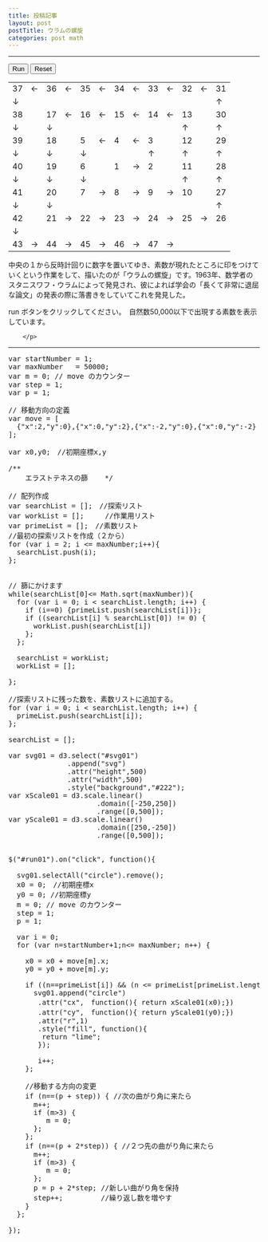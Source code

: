 ```yaml
---
title: 投稿記事
layout: post
postTitle: ウラムの螺旋
categories: post math
---
```


-----
<div class="row">
  <div class="col-sm-6 col-xs-6">
    <div id="svg01"></div>
    <button id="run01" class="btn btn-info">Run</button>
    <button id="reset01" class="btn btn-info">Reset</button>
  </div>
  <div class="col-sm-6 col-xs-6">
        <table class="text-gold">
          <tr>
            <td class="text-red"  >37</td><td>←</td><td>36</td><td>←</td>
            <td>35</td><td>←</td><td>34</td><td>←</td>
            <td>33</td><td>←</td><td>32</td><td>←</td><td class="text-red">31</td>
          </tr>
          <tr>
            <td>↓</td><td></td><td></td><td></td><td></td><td></td>
            <td></td><td></td><td></td><td></td><td></td><td></td>
            <td>↑</td>
          </tr>
          <tr>
            <td>38</td><td></td><td class="text-red">17</td><td>←</td>
            <td>16</td><td>←</td><td>15</td><td>←</td>
            <td>14</td><td>←</td><td class="text-red">13</td><td></td><td>30</td>
          </tr>
          <tr>
            <td>↓</td><td></td><td>↓</td><td></td>
            <td></td><td></td><td></td><td></td>
            <td></td><td></td><td>↑</td><td></td>
            <td>↑</td>
          </tr>
          <tr>
            <td>39</td><td></td><td>18</td><td></td>
            <td class="text-red">5</td><td>←</td><td>4</td><td>←</td>
            <td class="text-red">3</td><td></td><td>12</td><td></td>
            <td class="text-red">29</td>
          </tr>
          <tr>
            <td>↓</td><td></td><td>↓</td><td></td>
            <td>↓</td><td></td><td></td><td></td>
            <td>↑</td><td></td><td>↑</td><td></td>
            <td>↑</td>
          </tr>
          <tr>
            <td>40</td><td></td><td class="text-red">19</td><td></td>
            <td>6</td><td></td><td>1</td><td>→</td>
            <td class="text-red">2</td><td></td><td class="text-red">11</td><td></td><td>28</td>
          </tr>
          <tr>
            <td>↓</td><td></td><td>↓</td><td></td>
            <td>↓</td><td></td><td></td><td></td>
            <td></td><td></td><td>↑</td><td></td>
            <td>↑</td>
          </tr>
          <tr>
            <td class="text-red">41</td><td></td><td>20</td><td></td>
            <td class="text-red">7</td><td>→</td><td>8</td><td>→</td>
            <td>9</td><td>→</td><td>10</td><td></td>
            <td>27</td>
          </tr>
          <tr>
            <td>↓</td><td></td><td>↓</td><td></td>
            <td></td><td></td><td></td><td></td>
            <td></td><td></td><td></td><td></td>
            <td>↑</td>
          </tr>
          <tr>
            <td>42</td><td></td><td>21</td><td>→</td>
            <td>22</td><td>→</td><td class="text-red">23</td><td>→</td>
            <td>24</td><td>→</td><td>25</td><td>→</td>
            <td>26</td>
          </tr>
          <tr>
            <td>↓</td><td></td><td></td><td></td><td></td><td></td>
            <td></td><td></td><td></td><td></td><td></td><td></td>
            <td></td>
          </tr>
          <tr>
            <td class="text-red">43</td><td>→</td><td>44</td><td>→</td>
            <td>45</td><td>→</td><td>46</td><td>→</td>
            <td class="text-red">47</td><td>→</td><td></td><td></td>
            <td></td>
          </tr>
        </table>
        <p class="text-white">
          中央の１から反時計回りに数字を置いてゆき、素数が現れたところに印をつけていくという作業をして、描いたのが「ウラムの螺旋」です。1963年、数学者のスタニスワフ・ウラムによって発見され、彼によれば学会の「長くて非常に退屈な論文」の発表の際に落書きをしていてこれを発見した。
        </p>
        <p class="text-white">
          run ボタンをクリックしてください。　自然数50,000以下で出現する素数を表示しています。

        </p>

  </div>
</div>

------

<pre>
var startNumber = 1;
var maxNumber   = 50000;
var m = 0; // move のカウンター
var step = 1;
var p = 1;

// 移動方向の定義
var move = [
  {"x":2,"y":0},{"x":0,"y":2},{"x":-2,"y":0},{"x":0,"y":-2}
];

var x0,y0;　//初期座標x,y

/** 
    エラストテネスの篩    */

// 配列作成
var searchList = [];　//探索リスト
var workList = [];　　　//作業用リスト
var primeList = [];　//素数リスト
//最初の探索リストを作成（２から）
for (var i = 2; i &lt;= maxNumber;i++){
  searchList.push(i);
};


// 篩にかけます
while(searchList[0]&lt;= Math.sqrt(maxNumber)){
  for (var i = 0; i &lt; searchList.length; i++) {
    if (i==0) {primeList.push(searchList[i])};
    if ((searchList[i] % searchList[0]) != 0) {
      workList.push(searchList[i])
    };
  };

  searchList = workList;
  workList = [];

};

//探索リストに残った数を、素数リストに追加する。
for (var i = 0; i &lt; searchList.length; i++) {
  primeList.push(searchList[i]);
};

searchList = [];

var svg01 = d3.select("#svg01")
              .append("svg")
              .attr("height",500)
              .attr("width",500)
              .style("background","#222");
var xScale01 = d3.scale.linear()
                     .domain([-250,250])
                     .range([0,500]);
var yScale01 = d3.scale.linear()
                     .domain([250,-250])
                     .range([0,500]); 


$("#run01").on("click", function(){

  svg01.selectAll("circle").remove();
  x0 = 0;　//初期座標x
  y0 = 0; //初期座標y
  m = 0; // move のカウンター
  step = 1;
  p = 1;

  var i = 0;
  for (var n=startNumber+1;n&lt;= maxNumber; n++) {

    x0 = x0 + move[m].x;
    y0 = y0 + move[m].y;

    if ((n==primeList[i]) && (n &lt;= primeList[primeList.length-1])) {
      svg01.append("circle")
       .attr("cx",　function(){ return xScale01(x0);})
       .attr("cy",　function(){ return yScale01(y0);})
       .attr("r",1)
       .style("fill", function(){
        return "lime";
       });
 
       i++;
    };
   
    //移動する方向の変更     
    if (n==(p + step)) { //次の曲がり角に来たら
      m++;
      if (m>3) {
         m = 0;
      };
    };
    if (n==(p + 2*step)) { //２つ先の曲がり角に来たら
      m++;
      if (m>3) {
         m = 0;
      };
      p = p + 2*step; //新しい曲がり角を保持
      step++;         //繰り返し数を増やす
    }
  };

});
</pre>

<script src="{{site.url}}/js/jquery.js"></script>
<script src="{{site.url}}/assets/googlecodeprettify/prettify.js"></script>
<script src="{{site.url}}/js/bootstrap.js"></script>
<script src="http://d3js.org/d3.v3.min.js" charset="utf-8"></script>

<script type="text/javascript">
var $window = $(window)
// make code pretty
window.prettyPrint && prettyPrint()
$('pre').addClass('prettyprint');
  prettyPrint();
$('pre').css("background","#000");
$('pre').css("font-size","1.2em");


var startNumber = 1;
var maxNumber   = 50000;
var m = 0; // move のカウンター
var step = 1;
var p = 1;

var move = [
  {"x":2,"y":0},{"x":0,"y":2},{"x":-2,"y":0},{"x":0,"y":-2}
];

var x0,y0;　//初期座標x,y

/** 
    エラストテネスの篩    */

// 配列作成
var searchList = [];　//探索リスト
var workList = [];　　　//作業用リスト
var primeList = [];　//素数リスト
//最初の探索リストを作成（２から）
for (var i = 2; i <= maxNumber;i++){
  searchList.push(i);
};


// 篩にかけます
while(searchList[0]<= Math.sqrt(maxNumber)){
  for (var i = 0; i < searchList.length; i++) {
    if (i==0) {primeList.push(searchList[i])};
    if ((searchList[i] % searchList[0]) != 0) {
      workList.push(searchList[i])
    };
  };

  searchList = workList;
  workList = [];

};

//探索リストに残った数を、素数リストに追加する。
for (var i = 0; i < searchList.length; i++) {
  primeList.push(searchList[i]);
};

searchList = [];

var svg01 = d3.select("#svg01")
              .append("svg")
              .attr("height",500)
              .attr("width",500)
              .style("background","#222");
var xScale01 = d3.scale.linear()
                     .domain([-250,250])
                     .range([0,500]);
var yScale01 = d3.scale.linear()
                     .domain([250,-250])
                     .range([0,500]); 


$("#run01").on("click", function(){

  svg01.selectAll("circle").remove();
  x0 = 0;　//初期座標x
  y0 = 0; //初期座標y
  m = 0; // move のカウンター
  step = 1;
  p = 1;

  var i = 0;
  for (var n=startNumber+1;n<= maxNumber; n++) {

    x0 = x0 + move[m].x;
    y0 = y0 + move[m].y;

    if ((n==primeList[i]) && (n <= primeList[primeList.length-1])) {
      svg01.append("circle")
       .attr("cx",　function(){ return xScale01(x0);})
       .attr("cy",　function(){ return yScale01(y0);})
       .attr("r",1)
       .style("fill", function(){
        return "lime";
       });
 
       i++;
    };
   
    //移動する方向の変更     
    if (n==(p + step)) { //次の曲がり角に来たら
      m++;
      if (m>3) {
         m = 0;
      };
    };
    if (n==(p + 2*step)) { //２つ先の曲がり角に来たら
      m++;
      if (m>3) {
         m = 0;
      };
      p = p + 2*step; //新しい曲がり角を保持
      step++;         //繰り返し数を増やす
    }
  };

});

$("#reset01").on("click", function(){
  svg01.selectAll("circle").remove();
  m = 0; // move のカウンター
  step = 1;
  p = 1;
});

</script>
